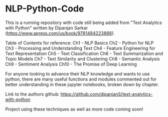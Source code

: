 # NLP-Python-Code
This is a running repository with code still being added from "Text Analytics with Python" written by Dipanjan Sarkar (https://www.apress.com/us/book/9781484223888).

Table of Contents for reference:
Ch1 - NLP Basics
Ch2 - Python for NLP
Ch3 - Processing and Understanding Text
Ch4 - Feature Engineering for Text Representation
Ch5 - Text Classification
Ch6 - Text Summarization and Topic Models
Ch7 - Text Similarity and Clustering
Ch8 - Semantic Analysis
Ch9 - Sentiment Analysis
Ch10 - The Promise of Deep Learning

For anyone looking to advance their NLP knowledge and wants to use python, there are many useful functions and modules commented out for better understanding in these jupyter notebooks, broken down by chapter.

Link to the authors github: https://github.com/dipanjanS/text-analytics-with-python

Project using these techniques as well as more code coming soon!
